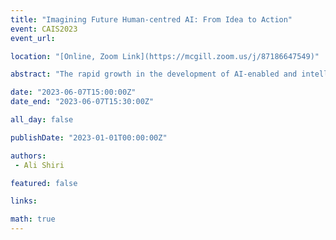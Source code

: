 ```yaml
---
title: "Imagining Future Human-centred AI: From Idea to Action"
event: CAIS2023
event_url: 

location: "[Online, Zoom Link](https://mcgill.zoom.us/j/87186647549)"

abstract: "The rapid growth in the development of AI-enabled and intelligent systems and services calls for more serious and urgent attention to human-focused and human-centred principles, methods, and approaches. This paper reports on a study of recent human-centred AI research literature to examine the extent to which the three principles of safety, trustworthiness, and reliability have been addressed in recent AI publications."

date: "2023-06-07T15:00:00Z"
date_end: "2023-06-07T15:30:00Z"

all_day: false

publishDate: "2023-01-01T00:00:00Z"

authors:
 - Ali Shiri

featured: false

links:

math: true
---
```


